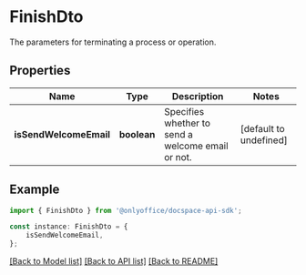 # FinishDto

The parameters for terminating a process or operation.

## Properties

Name | Type | Description | Notes
------------ | ------------- | ------------- | -------------
**isSendWelcomeEmail** | **boolean** | Specifies whether to send a welcome email or not. | [default to undefined]

## Example

```typescript
import { FinishDto } from '@onlyoffice/docspace-api-sdk';

const instance: FinishDto = {
    isSendWelcomeEmail,
};
```

[[Back to Model list]](../README.md#documentation-for-models) [[Back to API list]](../README.md#documentation-for-api-endpoints) [[Back to README]](../README.md)
